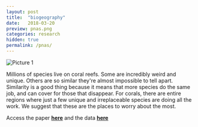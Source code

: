 ```yaml
---
layout: post
title:  "biogeography"
date:   2018-03-20
preview: pnas.png
categories: research
hidden: true
permalink: /pnas/
---
```


![Picture 1]({{site.baseurl}}/images/research/pnas.JPG?auto=yes)

Millions of species live on coral reefs. Some are incredibly weird and unique. Others are so similar they're almost impossible to tell apart. Similarity is a good thing because it means that more species do the same job, and can cover for those that disappear. For corals, there are entire regions where just a few unique and irreplaceable species are doing all the work. We suggest that these are the places to worry about the most.

Access the paper [**here**](https://www.pnas.org/content/115/12/3084.short) and the data [**here**](https://research.jcu.edu.au/researchdata/default/detail/2d343a3dc21a6a25831f3fbaa508efa7/)
